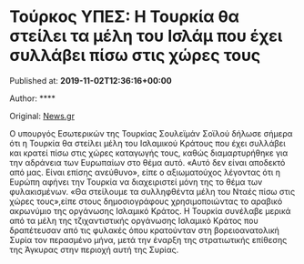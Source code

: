 
# Τούρκος ΥΠΕΣ: Η Τουρκία θα στείλει τα μέλη του Ισλάμ που έχει συλλάβει πίσω στις χώρες τους

Published at: **2019-11-02T12:36:16+00:00**

Author: ****

Original: [News.gr](https://www.news.gr/kosmos/article/2016736/tourkos-ipes-i-tourkia-tha-stili-ta-meli-tou-islam-pou-echi-sillavi-piso-stis-chores-tous.html)

Ο υπουργός Εσωτερικών της Τουρκίας Σουλεϊμάν Σοϊλού δήλωσε σήμερα ότι η Τουρκία θα στείλει μέλη του Ισλαμικού Κράτους που έχει συλλάβει και κρατεί πίσω στις χώρες καταγωγής τους, καθώς διαμαρτυρήθηκε για την αδράνεια των Ευρωπαίων στο θέμα αυτό.
«Αυτό δεν είναι αποδεκτό από μας. Είναι επίσης ανεύθυνο», είπε ο αξιωματούχος λέγοντας ότι η Ευρώπη αφήνει την Τουρκία να διαχειριστεί μόνη της το θέμα των φυλακισμένων. «Θα στείλουμε τα συλληφθέντα μέλη του Νταές πίσω στις χώρες τους»,είπε στους δημοσιογράφους χρησιμοποιώντας το αραβικό ακρωνύμιο της οργάνωσης Ισλαμικό Κράτος.
Η Τουρκία συνέλαβε μερικά από τα μέλη της τζιχαντιστικής οργάνωσης Ισλαμικό Κράτος που δραπέτευσαν από τις φυλακές όπου κρατούνταν στη βορειοανατολική Συρία τον περασμένο μήνα, μετά την έναρξη της στρατιωτικής επίθεσης της Άγκυρας στην περιοχή αυτή της Συρίας.
